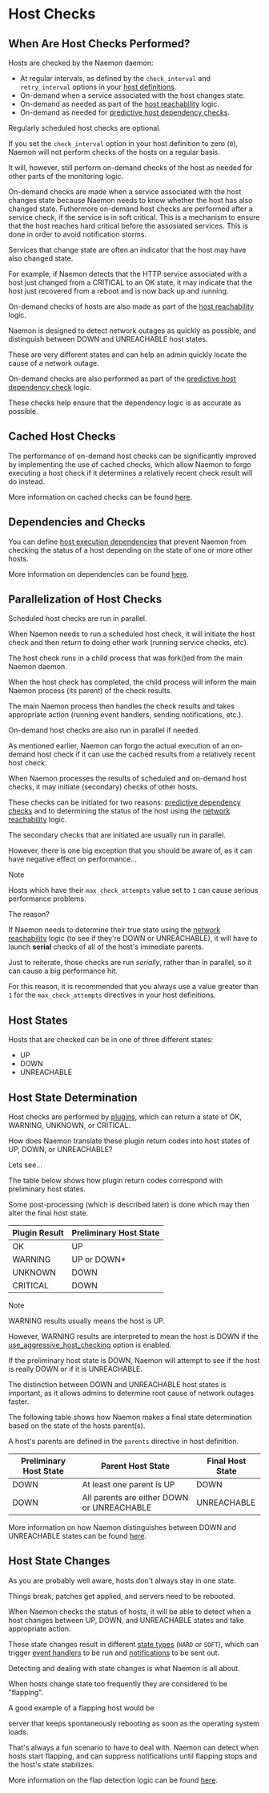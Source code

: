 # Host Checks

## When Are Host Checks Performed?

Hosts are checked by the Naemon daemon:

- At regular intervals, as defined by the `check_interval` and `retry_interval` options in your [host definitions](objectdefinitions#host).
- On-demand when a service associated with the host changes state.
- On-demand as needed as part of the [host reachability](networkreachability) logic.
- On-demand as needed for [predictive host dependency checks](dependencychecks).


Regularly scheduled host checks are optional.

If you set the `check_interval` option in your host definition to zero (`0`), Naemon will not perform checks of the hosts on a regular basis.

It will, however, still perform on-demand checks of the host as needed for other parts of the monitoring logic.

On-demand checks are made when a service associated with the host changes state because Naemon needs to know whether the host has also changed state. Futhermore on-demand host checks are performed after a service check, if the service is in soft critical. This is a mechanism to ensure that the host reaches hard critical before the assosiated services. This is done in order to avoid notification storms.

Services that change state are often an indicator that the host may have also changed state.

For example, if Naemon detects that the HTTP service associated with a host just changed from a CRITICAL to an OK state, it may indicate that the host just recovered from a reboot and is now back up and running.

On-demand checks of hosts are also made as part of the [host reachability](networkreachability) logic.

Naemon is designed to detect network outages as quickly as possible, and distinguish between DOWN and UNREACHABLE host states.

These are very different states and can help an admin quickly locate the cause of a network outage.

On-demand checks are also performed as part of the [predictive host dependency check](dependencychecks) logic.

These checks help ensure that the dependency logic is as accurate as possible.

## Cached Host Checks

The performance of on-demand host checks can be significantly improved by implementing the use of cached checks, which allow Naemon to forgo executing a host check if it determines a relatively recent check result will do instead.

More information on cached checks can be found [here](cachedchecks).

## Dependencies and Checks

You can define [host execution dependencies](objectdefinitions#hostdependency) that prevent Naemon from checking the status of a host depending on the state of one or more other hosts.

More information on dependencies can be found [here](dependencies).

## Parallelization of Host Checks

Scheduled host checks are run in parallel.

When Naemon needs to run a scheduled host check, it will initiate the host check and then return to doing other work (running service checks, etc).

The host check runs in a child process that was fork()ed from the main Naemon daemon.

When the host check has completed, the child process will inform the main Naemon process (its parent) of the check results.

The main Naemon process then handles the check results and takes appropriate action (running event handlers, sending notifications, etc.).

On-demand host checks are also run in parallel if needed.

As mentioned earlier, Naemon can forgo the actual execution of an on-demand host check if it can use the cached results from a relatively recent host check.

When Naemon processes the results of scheduled and on-demand host checks, it may initiate (secondary) checks of other hosts.

These checks can be initiated for two reasons: [predictive dependency checks](dependencychecks) and to determining the status of the host using the [network reachability](networkreachability) logic.

The secondary checks that are initiated are usually run in parallel.

However, there is one big exception that you should be aware of, as it can have negative effect on performance...

> [!NOTE]
> Hosts which have their `max_check_attempts` value set to `1` can cause serious performance problems.

The reason?

If Naemon needs to determine their true state using the [network reachability](networkreachability) logic (to see if they're DOWN or UNREACHABLE), it will have to launch **serial** checks of all of the host's immediate parents.

 Just to reiterate, those checks are run *serially*, rather than in parallel, so it can cause a big performance hit.

For this reason, it is recommended that you always use a value greater than `1` for the `max_check_attempts` directives in your host definitions.

## Host States

Hosts that are checked can be in one of three different states:

- UP
- DOWN
- UNREACHABLE

## Host State Determination


Host checks are performed by [plugins](plugins), which can return a state of OK, WARNING, UNKNOWN, or CRITICAL.

How does Naemon translate these plugin return codes into host states of UP, DOWN, or UNREACHABLE?

Lets see...

The table below shows how plugin return codes correspond with preliminary host states.

Some post-processing (which is described later) is done which may then alter the final host state.

| Plugin Result | Preliminary Host State |
|:--------------|:-----------------------|
| OK            | UP                     |
| WARNING       | UP or DOWN*            |
| UNKNOWN       | DOWN                   |
| CRITICAL      | DOWN                   |

> [!NOTE]
> WARNING results usually means the host is UP.

However, WARNING results are interpreted to mean the host is DOWN if the [use_aggressive_host_checking](configmain#use_aggressive_host_checking) option is enabled.

If the preliminary host state is DOWN, Naemon will attempt to see if the host is really DOWN or if it is UNREACHABLE.

The distinction between DOWN and UNREACHABLE host states is important, as it allows admins to determine root cause of network outages faster.

The following table shows how Naemon makes a final state determination based on the state of the hosts parent(s).

A host's parents are defined in the `parents` directive in host definition.

| Preliminary Host State | Parent Host State                          | Final Host State |
|------------------------|--------------------------------------------|------------------|
| DOWN                   | At least one parent is UP                  | DOWN             |
| DOWN                   | All parents are either DOWN or UNREACHABLE | UNREACHABLE      |

More information on how Naemon distinguishes between DOWN and UNREACHABLE states can be found [here](networkreachability).

## Host State Changes

As you are probably well aware, hosts don't always stay in one state.

Things break, patches get applied, and servers need to be rebooted.

When Naemon checks the status of hosts, it will be able to detect when a host changes between UP, DOWN, and UNREACHABLE states and take appropriate action.

These state changes result in different [state types](statetypes) (`HARD` or `SOFT`), which can trigger [event handlers](eventhandlers) to be run and [notifications](notifications) to be sent out.

Detecting and dealing with state changes is what Naemon is all about.

When hosts change state too frequently they are considered to be "flapping".

A good example of a flapping host would be

server that keeps spontaneously rebooting as soon as the operating system loads.

That's always a fun scenario to have to deal with. Naemon can detect when hosts start flapping, and can suppress notifications until flapping stops and the host's state stabilizes.

More information on the flap detection logic can be found [here](flapping).
